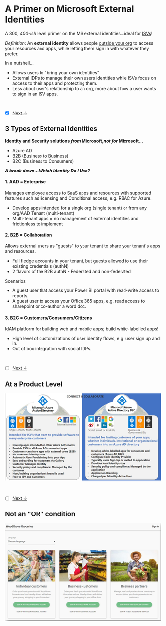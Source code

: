 # A Primer on Microsoft External Identities 
A 300, *400-ish* level primer on the MS external identities...ideal for [ISVs](_ "=Independent Software Vendors")!


*Definition*: An **external identity** allows people [outside your org](_ "Examples: partners, distributors, suppliers, vendors, guests") to access your resources and apps, while letting them sign in with whatever they prefer.

In a nutshell... 
- Allows users to "bring your own identities"
- External IDPs to manage their own users identities while ISVs focus on access to their apps and protecting them.
- Less about user's relationship to an org, more about how a user wants to sign in an ISV apps.
 
<br>

- [x] [Next &#8595;](#3-types-of-external-identities)

## 3 Types of External Identities 

**Identity and Security solutions *from* Microsoft, *​not for* Microsoft​...** 

- Azure AD
- B2B (Business to Business)
- B2C (Business to Consumers)


***A break down...Which Identity Do I Use?***

#### 1. AAD = Enterprise
 Manages employee access to SaaS apps and resources with supported features such as licensing and Conditional access, e.g. RBAC for Azure. 
 - Develop apps intended for a single org (single tenant) or from any org/AAD Tenant (multi-tenant) 
 - Multi-tenant apps = no management of external identities and frictionless to implement
    
#### 2. B2B = Collaboration
Allows external users as "guests" to your tenant to share your tenant's apps and resources.
-  Full fledge accounts in your tenant, but guests allowed to use their existing credentials (authN)
-  2 flavors of the B2B authN - Federated and non-federated

Scenarios 
- A guest user that access your Power BI portal with read-write access to reports.
- A guest user to access your Office 365 apps, e.g. read access to sharepoint or co-author a word doc.

#### 3. B2C = Customers/Consumers/Citizens
IdAM platform for building web and mobile apps; build white-labelled apps! 
- High level of customizations of user identity flows, e.g. user sign up and in.
- Out of box integration with social IDPs.

<br>

- [ ] [Next &#8595;](#at-a-product-level)

## At a Product Level
![](./images/aad-b2c-productview.jpg)

  
<br>

- [ ] [Next &#8595;](#3-types-of-external-identities)

## Not an "OR" condition
![](./images/woodgrove-example.jpg)